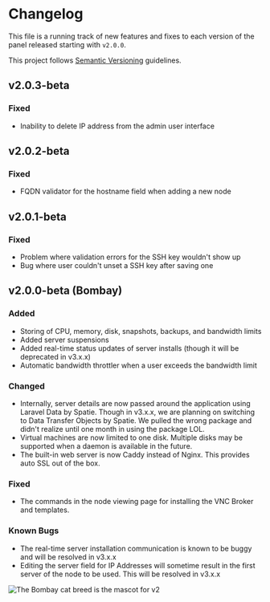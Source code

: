 # Changelog
This file is a running track of new features and fixes to each version of the panel released starting with `v2.0.0`.

This project follows [Semantic Versioning](http://semver.org) guidelines.

## v2.0.3-beta
### Fixed
* Inability to delete IP address from the admin user interface

## v2.0.2-beta
### Fixed
* FQDN validator for the hostname field when adding a new node

## v2.0.1-beta
### Fixed
* Problem where validation errors for the SSH key wouldn't show up
* Bug where user couldn't unset a SSH key after saving one

## v2.0.0-beta (Bombay)
### Added
* Storing of CPU, memory, disk, snapshots, backups, and bandwidth limits
* Added server suspensions
* Added real-time status updates of server installs (though it will be deprecated in v3.x.x)
* Automatic bandwidth throttler when a user exceeds the bandwidth limit

### Changed
* Internally, server details are now passed around the application using Laravel Data by Spatie. Though in v3.x.x, we are planning on switching to Data Transfer Objects by Spatie. We pulled the wrong package and didn't realize until one month in using the package LOL.
* Virtual machines are now limited to one disk. Multiple disks may be supported when a daemon is available in the future.
* The built-in web server is now Caddy instead of Nginx. This provides auto SSL out of the box.

### Fixed
* The commands in the node viewing page for installing the VNC Broker and templates.

### Known Bugs
* The real-time server installation communication is known to be buggy and will be resolved in v3.x.x
* Editing the server field for IP Addresses will sometime result in the first server of the node to be used. This will be resolved in v3.x.x

![The Bombay cat breed is the mascot for v2](https://imgur.com/fP6oxn9.png)
